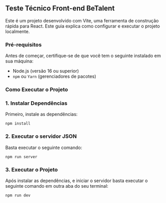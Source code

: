 
## Teste Técnico Front-end BeTalent

Este é um projeto desenvolvido com Vite, uma ferramenta de construção rápida para React. Este guia explica como configurar e executar o projeto localmente.
### Pré-requisitos
Antes de começar, certifique-se de que você tem o seguinte instalado em sua máquina:
* Node.js (versão 16 ou superior)
* `npm` ou `Yarn` (gerenciadores de pacotes)
 ### Como Executar o Projeto
### 1. Instalar Dependências
Primeiro, instale as dependências:

    npm install
### 2. Executar o servidor JSON
Basta executar o seguinte comando:

    npm run server
### 3. Executar o Projeto

Após instalar as dependências, e iniciar o servidor basta executar o seguinte comando em outra aba do seu terminal:

    npm run dev
